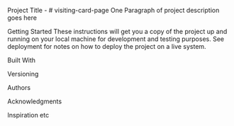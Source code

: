 
Project Title -  # visiting-card-page
One Paragraph of project description goes here

Getting Started
These instructions will get you a copy of the project up and running on your local machine for development and testing purposes. See deployment for notes on how to deploy the project on a live system.


Built With


Versioning


Authors


Acknowledgments

Inspiration
etc
